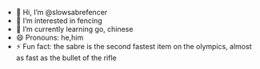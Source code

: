 - 👋 Hi, I’m @slowsabrefencer
- 👀 I’m interested in fencing
- 🌱 I’m currently learning go, chinese
- 😄 Pronouns: he,him
- ⚡ Fun fact: the sabre is the second fastest item on the olympics, almost as fast as the bullet of the rifle

<!---
slowsabrefencer/slowsabrefencer is a ✨ special ✨ repository because its `README.md` (this file) appears on your GitHub profile.
You can click the Preview link to take a look at your changes.
--->
